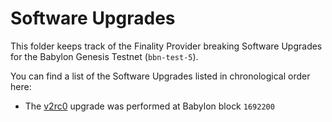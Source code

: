 # Software Upgrades

This folder keeps track of the Finality Provider breaking Software
Upgrades for the Babylon Genesis Testnet (`bbn-test-5`).

You can find a list of the Software Upgrades listed in chronological order here:
- The [v2rc0](./v2rc0/README.md) upgrade was performed at Babylon block
  `1692200`

